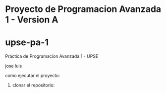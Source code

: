 # Proyecto de Programacion Avanzada 1 - Version A
# upse-pa-1

Práctica de Programacion Avanzada 1 - UPSE

jose luis

como ejecutar el proyecto:
1. clonar el repositorio:



